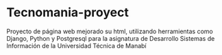 # Tecnomania-proyect
Proyecto de página web mejorado su html, utilizando herramientas como Django, Python y Postgresql para la asignatura de Desarrollo Sistemas de Información de la Universidad Técnica de Manabí
